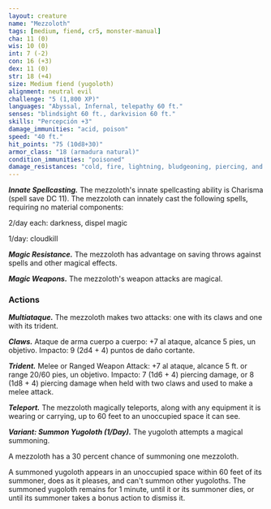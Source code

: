 ```yaml
---
layout: creature
name: "Mezzoloth"
tags: [medium, fiend, cr5, monster-manual]
cha: 11 (0)
wis: 10 (0)
int: 7 (-2)
con: 16 (+3)
dex: 11 (0)
str: 18 (+4)
size: Medium fiend (yugoloth)
alignment: neutral evil
challenge: "5 (1,800 XP)"
languages: "Abyssal, Infernal, telepathy 60 ft."
senses: "blindsight 60 ft., darkvision 60 ft."
skills: "Percepción +3"
damage_immunities: "acid, poison"
speed: "40 ft."
hit_points: "75 (10d8+30)"
armor_class: "18 (armadura natural)"
condition_immunities: "poisoned"
damage_resistances: "cold, fire, lightning, bludgeoning, piercing, and slashing from nonmagical weapons"
---
```


***Innate Spellcasting.*** The mezzoloth's innate spellcasting ability is Charisma (spell save DC 11). The mezzoloth can innately cast the following spells, requiring no material components:

2/day each: darkness, dispel magic

1/day: cloudkill

***Magic Resistance.*** The mezzoloth has advantage on saving throws against spells and other magical effects.

***Magic Weapons.*** The mezzoloth's weapon attacks are magical.

### Actions

***Multiataque.*** The mezzoloth makes two attacks: one with its claws and one with its trident.

***Claws.*** Ataque de arma cuerpo a cuerpo: +7 al ataque, alcance 5 pies, un objetivo. Impacto: 9 (2d4 + 4) puntos de daño cortante.

***Trident.*** Melee or Ranged Weapon Attack: +7 al ataque, alcance 5 ft. or range 20/60 pies, un objetivo. Impacto: 7 (1d6 + 4) piercing damage, or 8 (1d8 + 4) piercing damage when held with two claws and used to make a melee attack.

***Teleport.*** The mezzoloth magically teleports, along with any equipment it is wearing or carrying, up to 60 feet to an unoccupied space it can see.

***Variant: Summon Yugoloth (1/Day).*** The yugoloth attempts a magical summoning.

A mezzoloth has a 30 percent chance of summoning one mezzoloth.

A summoned yugoloth appears in an unoccupied space within 60 feet of its summoner, does as it pleases, and can't summon other yugoloths. The summoned yugoloth remains for 1 minute, until it or its summoner dies, or until its summoner takes a bonus action to dismiss it.